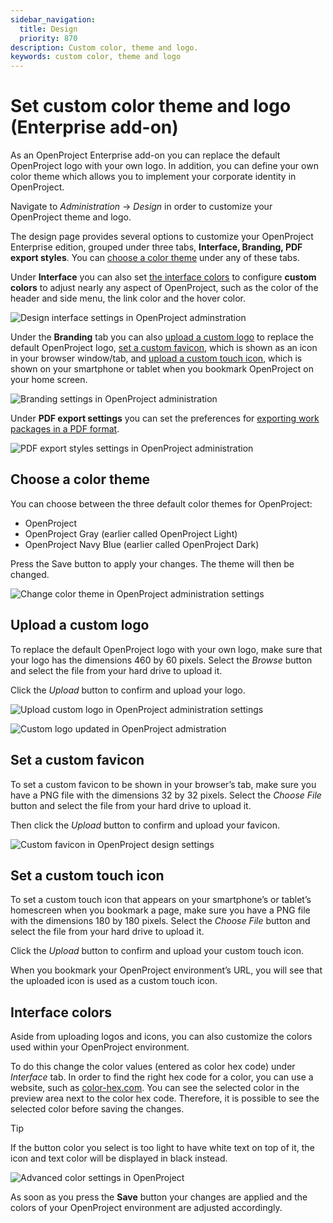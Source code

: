 ```yaml
---
sidebar_navigation:
  title: Design
  priority: 870
description: Custom color, theme and logo.
keywords: custom color, theme and logo
---
```

# Set custom color theme and logo (Enterprise add-on)

As an OpenProject Enterprise add-on you can replace the default  OpenProject logo with your own logo. In addition, you can define your own color theme which allows you to implement your corporate identity in OpenProject.

Navigate to *Administration* -> *Design* in order to customize your OpenProject theme and logo.

The design page provides several options to customize your OpenProject Enterprise edition, grouped under three tabs, **Interface, Branding, PDF export styles**. You can [choose a color theme](#choose-a-color-theme) under any of these tabs. 

Under **Interface** you can also set [the interface colors](#interface-colors) to configure **custom colors** to adjust nearly any aspect of OpenProject, such  as the color of the header and side menu, the link color and the hover color.

![Design interface settings in OpenProject adminstration](openproject_system_guide_design_interface.png)

Under the **Branding** tab you can also [upload a custom logo](#upload-a-custom-logo) to replace the default OpenProject logo, [set a custom favicon](#set-a-custom-favicon), which is shown as an icon in your browser window/tab, and [upload a custom touch icon](#set-a-custom-touch-icon), which is shown on your smartphone or tablet when you bookmark OpenProject on your home screen.

![Branding settings in OpenProject administration](openproject_system_guide_design_branding.png)

Under **PDF export settings** you can set the preferences for [exporting work packages in a PDF format](../../user-guide/work-packages/exporting/#pdf-export).

![PDF export styles settings in OpenProject administration](openproject_system_guide_design_pdf_export_styles.png)

## Choose a color theme

You can choose between the three default color themes for OpenProject:

* OpenProject
* OpenProject Gray (earlier called OpenProject Light)
* OpenProject Navy Blue (earlier called OpenProject Dark)

Press the Save button to apply your changes. The theme will then be changed.

![Change color theme in OpenProject administration settings](openproject_system_guide_design_color_theme_navy_blue.png)

## Upload a custom logo

To replace the default OpenProject logo with your own logo, make sure that your logo has the dimensions 460 by 60 pixels. Select the *Browse* button and select the file from your hard drive to upload it.

Click the *Upload* button to confirm and upload your logo.

![Upload custom logo in OpenProject administration settings](openproject_system_guide_design_upload_custom_logo.png)



![Custom logo updated in OpenProject admistration](openproject_system_guide_design_custom_logo_uploaded.png)

## Set a custom favicon

To set a custom favicon to be shown in your browser’s tab, make sure  you have a PNG file with the dimensions 32 by 32 pixels. Select the *Choose File* button and select the file from your hard drive to upload it.

Then click the *Upload* button to confirm and upload your favicon.

![Custom favicon in OpenProject design settings](openproject_system_guide_design_custom_favicon.png)

## Set a custom touch icon

To set a custom touch icon that appears on your smartphone’s or  tablet’s homescreen when you bookmark a page, make sure you have a PNG  file with the dimensions 180 by 180 pixels. Select the *Choose File* button and select the file from your hard drive to upload it.

Click the *Upload* button to confirm and upload your custom touch icon.

When you bookmark your OpenProject environment’s URL, you will see that the uploaded icon is used as a custom touch icon.

## Interface colors

Aside from uploading logos and icons, you can also customize the colors used within your OpenProject environment.

To do this change the color values (entered as color hex code) under *Interface* tab. In order to find the right hex code for a color, you can use a website, such as [color-hex.com](https://www.color-hex.com/).
You can see the selected color in the preview area next to the color hex code. Therefore, it is possible to see the selected color before saving the changes.

> [!TIP]
> If the button color you select is too light to have white text on top of it, the icon and text color will be displayed in black instead.

![Advanced color settings in OpenProject](openproject_system_guide_design_interface_colors.png)

As soon as you press the **Save** button your changes are applied and the colors of your OpenProject environment are adjusted accordingly.
